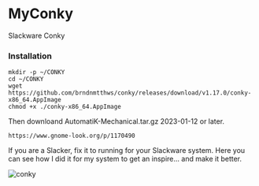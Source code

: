 # MyConky
Slackware Conky 

### Installation
```
mkdir -p ~/CONKY
cd ~/CONKY
wget https://github.com/brndnmtthws/conky/releases/download/v1.17.0/conky-x86_64.AppImage
chmod +x ./conky-x86_64.AppImage
```
Then downloand AutomatiK-Mechanical.tar.gz 2023-01-12 or later.
```
https://www.gnome-look.org/p/1170490
```
If you are a Slacker, fix it to running for your Slackware system.
Here you can see how I did it for my system to get an inspire... and make it better.

![conky](https://gitlab.com/rizitis/MyConky/-/raw/main/Screenshot_from_2023-02-12_17-34-05.png)
